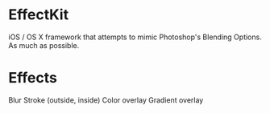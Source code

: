 EffectKit
=======

iOS / OS X framework that attempts to mimic Photoshop's Blending Options. As much as possible.

Effects
=======

Blur
Stroke (outside, inside)
Color overlay
Gradient overlay

